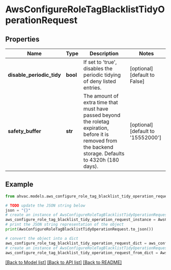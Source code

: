 # AwsConfigureRoleTagBlacklistTidyOperationRequest


## Properties

Name | Type | Description | Notes
------------ | ------------- | ------------- | -------------
**disable_periodic_tidy** | **bool** | If set to &#39;true&#39;, disables the periodic tidying of deny listed entries. | [optional] [default to False]
**safety_buffer** | **str** | The amount of extra time that must have passed beyond the roletag expiration, before it is removed from the backend storage. Defaults to 4320h (180 days). | [optional] [default to '15552000']

## Example

```python
from ahvac.models.aws_configure_role_tag_blacklist_tidy_operation_request import AwsConfigureRoleTagBlacklistTidyOperationRequest

# TODO update the JSON string below
json = "{}"
# create an instance of AwsConfigureRoleTagBlacklistTidyOperationRequest from a JSON string
aws_configure_role_tag_blacklist_tidy_operation_request_instance = AwsConfigureRoleTagBlacklistTidyOperationRequest.from_json(json)
# print the JSON string representation of the object
print(AwsConfigureRoleTagBlacklistTidyOperationRequest.to_json())

# convert the object into a dict
aws_configure_role_tag_blacklist_tidy_operation_request_dict = aws_configure_role_tag_blacklist_tidy_operation_request_instance.to_dict()
# create an instance of AwsConfigureRoleTagBlacklistTidyOperationRequest from a dict
aws_configure_role_tag_blacklist_tidy_operation_request_from_dict = AwsConfigureRoleTagBlacklistTidyOperationRequest.from_dict(aws_configure_role_tag_blacklist_tidy_operation_request_dict)
```
[[Back to Model list]](../README.md#documentation-for-models) [[Back to API list]](../README.md#documentation-for-api-endpoints) [[Back to README]](../README.md)


